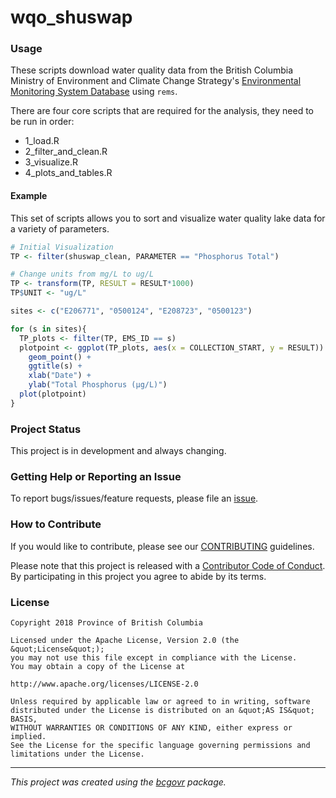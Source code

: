<!-- 
Add a project state badge

See <https://github.com/BCDevExchange/Our-Project-Docs/blob/master/discussion/projectstates.md> 
If you have bcgovr installed and you use RStudio, click the 'Insert BCDevex Badge' Addin.
-->

wqo_shuswap
============================

### Usage

These scripts download water quality data from the British Columbia Ministry of Environment and Climate Change Strategy's [Environmental Monitoring System Database](https://catalogue.data.gov.bc.ca/dataset/bc-environmental-monitoring-system-results "EMS Database") using `rems`.

There are four core scripts that are required for the analysis, they need to be run in order:

-   1\_load.R
-   2\_filter_and_clean.R
-   3\_visualize.R
-   4\_plots_and_tables.R

#### Example

This set of scripts allows you to sort and visualize water quality lake data for a variety of parameters.

``` r
# Initial Visualization
TP <- filter(shuswap_clean, PARAMETER == "Phosphorus Total")

# Change units from mg/L to ug/L
TP <- transform(TP, RESULT = RESULT*1000) 
TP$UNIT <- "ug/L"

sites <- c("E206771", "0500124", "E208723", "0500123")

for (s in sites){
  TP_plots <- filter(TP, EMS_ID == s)
  plotpoint <- ggplot(TP_plots, aes(x = COLLECTION_START, y = RESULT)) +
    geom_point() +
    ggtitle(s) +
    xlab("Date") +
    ylab("Total Phosphorus (µg/L)")
  plot(plotpoint)
}
```

### Project Status

This project is in development and always changing. 

### Getting Help or Reporting an Issue

To report bugs/issues/feature requests, please file an [issue](https://github.com/bcgov/wqo_shuswap/issues/).

### How to Contribute

If you would like to contribute, please see our [CONTRIBUTING](CONTRIBUTING.md) guidelines.

Please note that this project is released with a [Contributor Code of Conduct](CODE_OF_CONDUCT.md). By participating in this project you agree to abide by its terms.

### License

```
Copyright 2018 Province of British Columbia

Licensed under the Apache License, Version 2.0 (the &quot;License&quot;);
you may not use this file except in compliance with the License.
You may obtain a copy of the License at

http://www.apache.org/licenses/LICENSE-2.0

Unless required by applicable law or agreed to in writing, software distributed under the License is distributed on an &quot;AS IS&quot; BASIS,
WITHOUT WARRANTIES OR CONDITIONS OF ANY KIND, either express or implied.
See the License for the specific language governing permissions and limitations under the License.
```
---
*This project was created using the [bcgovr](https://github.com/bcgov/bcgovr) package.* 
